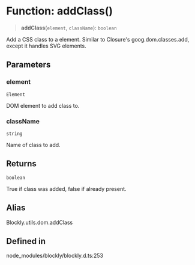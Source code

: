 # Function: addClass()

> **addClass**(`element`, `className`): `boolean`

Add a CSS class to a element.
Similar to Closure's goog.dom.classes.add, except it handles SVG elements.

## Parameters

### element

`Element`

DOM element to add class to.

### className

`string`

Name of class to add.

## Returns

`boolean`

True if class was added, false if already present.

## Alias

Blockly.utils.dom.addClass

## Defined in

node_modules/blockly/blockly.d.ts:253
